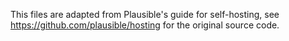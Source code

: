 This files are adapted from Plausible's guide for self-hosting, see https://github.com/plausible/hosting for the original source code.
